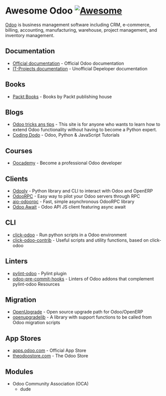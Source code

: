 # Awesome Odoo [![Awesome](https://awesome.re/badge.svg)](https://awesome.re)

[Odoo](https://odoo.com/) is business management software including CRM,
e-commerce, billing, accounting, manufacturing, warehouse, project management, 
and inventory management. 

## Documentation
- [Official documentation](https://odoo.com/documentation/15.0/) - Official Odoo documentation
- [IT-Projects documentation](https://odoo-development.readthedocs.io/) - Unofficial Depeloper documentation 

## Books
- [Packt Books](https://subscription.packtpub.com/search?query=odoo) - Books by Packt publishing house

## Blogs
- [Odoo tricks ans tips](https://odootricks.tips/) - This site is for anyone 
  who wants to learn how to extend Odoo functionality
  without having to become a Python expert.
- [Coding Dodo](https://codingdodo.com/) - Odoo, Python & JavaScript Tutorials

## Courses
- [Oocademy](https://oocademy.com/) - Become a professional Odoo developer

## Clients
- [Odooly](https://github.com/tinyerp/odooly) - Python library and CLI to interact with Odoo and OpenERP
- [OdooRPC](https://github.com/OCA/odoorpc) - Easy way to pilot your Odoo servers through RPC
- [aio-odoorpc](https://github.com/mbello/aio-odoorpc) - Fast, simple asynchronous OdooRPC library
- [Odoo Await](https://github.com/vettloffah/odoo-await) - Odoo API JS client featuring async await 

## CLI
- [click-odoo](https://github.com/acsone/click-odoo) - Run python scripts in a Odoo environment
- [click-odoo-contrib](https://github.com/acsone/click-odoo-contrib) - Useful scripts and utility functions, based on click-odoo

## Linters
- [pylint-odoo](https://github.com/OCA/pylint-odoo) - Pylint plugin
- [odoo-pre-commit-hooks](https://github.com/OCA/odoo-pre-commit-hooks) - Linters of Odoo addons
  that complement pylint-odoo Resources

## Migration
- [OpenUpgrade](https://github.com/OCA/OpenUpgrade) - Open source upgrade path for Odoo/OpenERP
- [openupgradelib](https://github.com/OCA/openupgradelib) - A library with support functions to be called from Odoo migration scripts

## App Stores
- [apps.odoo.com](https://apps.odoo.com/apps) - Official App Store
- [theodoostore.com](https://theodoostore.com/apps) - The Odoo Store

## Modules
- Odoo Community Association (OCA)
    - dude
